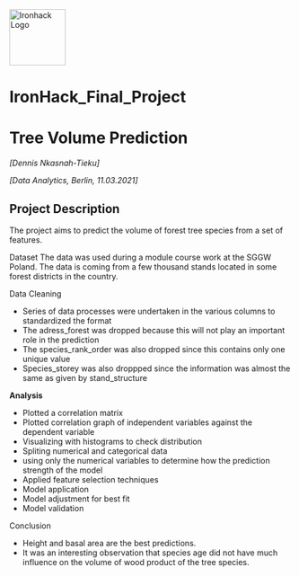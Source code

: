 <img src="https://bit.ly/2VnXWr2" alt="Ironhack Logo" width="100"/>

# IronHack_Final_Project



# Tree Volume Prediction


*[Dennis Nkasnah-Tieku]*

*[Data Analytics, Berlin, 11.03.2021]*


## Project Description
The project aims to predict the volume of forest tree species from a set of features. 

Dataset
The data was used during a module course work at the SGGW Poland. The data is coming from a few thousand stands located in some forest districts in the country. 

Data Cleaning
- Series of data processes were undertaken in the various columns to standardized the format
- The adress_forest was dropped because this will not play an important role in the prediction
- The species_rank_order was also dropped since this contains only one unique value
- Species_storey was also droppped since the information was almost the same as given by stand_structure 

**Analysis** 

- Plotted a correlation matrix
- Plotted  correlation graph of independent variables against the dependent variable 
- Visualizing with histograms to check distribution
- Spliting numerical and categorical data
- using only the numerical variables to determine how the prediction strength of the model
- Applied feature selection techniques
- Model application
- Model adjustment for best fit
- Model validation

Conclusion
- Height and basal area are the best predictions.
- It was an interesting observation that species age did not have much influence on the volume of wood product of the tree species. 

